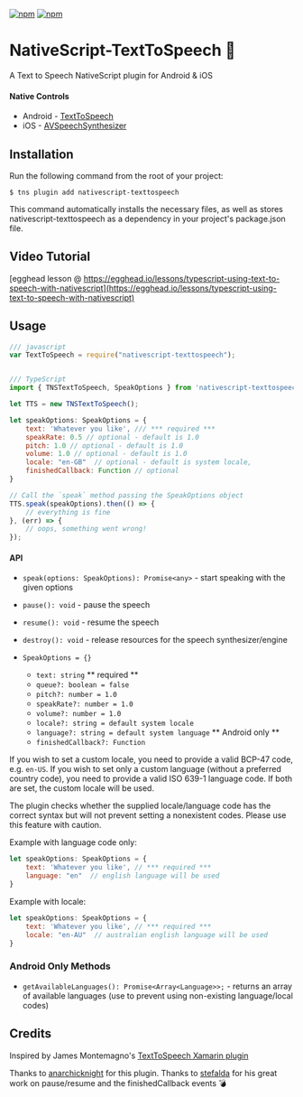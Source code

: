 [![npm](https://img.shields.io/npm/v/nativescript-texttospeech.svg)](https://www.npmjs.com/package/nativescript-texttospeech)
[![npm](https://img.shields.io/npm/dt/nativescript-texttospeech.svg?label=npm%20downloads)](https://www.npmjs.com/package/nativescript-texttospeech)

# NativeScript-TextToSpeech :loudspeaker:

A Text to Speech NativeScript plugin for Android & iOS

#### Native Controls
 - Android - [TextToSpeech](https://developer.android.com/reference/android/speech/tts/TextToSpeech.html)
 - iOS - [AVSpeechSynthesizer](https://developer.apple.com/reference/avfoundation/avspeechsynthesizer)

## Installation

Run the following command from the root of your project:

```
$ tns plugin add nativescript-texttospeech
```
This command automatically installs the necessary files, as well as stores nativescript-texttospeech as a dependency in your project's package.json file.

## Video Tutorial
[egghead lesson @ https://egghead.io/lessons/typescript-using-text-to-speech-with-nativescript](https://egghead.io/lessons/typescript-using-text-to-speech-with-nativescript)


## Usage

```js
/// javascript
var TextToSpeech = require("nativescript-texttospeech");


/// TypeScript
import { TNSTextToSpeech, SpeakOptions } from 'nativescript-texttospeech';

let TTS = new TNSTextToSpeech();

let speakOptions: SpeakOptions = {
    text: 'Whatever you like', /// *** required ***
    speakRate: 0.5 // optional - default is 1.0
    pitch: 1.0 // optional - default is 1.0
    volume: 1.0 // optional - default is 1.0
    locale: "en-GB"  // optional - default is system locale,
    finishedCallback: Function // optional
}

// Call the `speak` method passing the SpeakOptions object
TTS.speak(speakOptions).then(() => {
    // everything is fine
}, (err) => {
    // oops, something went wrong!
});

```


#### API

- `speak(options: SpeakOptions): Promise<any>` - start speaking with the given options
- `pause(): void` - pause the speech
- `resume(): void` - resume the speech
- `destroy(): void` - release resources for the speech synthesizer/engine

- `SpeakOptions = {}`
    - `text: string` ** required **
    - `queue?: boolean = false`  
    - `pitch?: number = 1.0`  
    - `speakRate?: number = 1.0`  
    - `volume?: number = 1.0` 
    - `locale?: string = default system locale`
    - `language?: string = default system language` ** Android only **
    - `finishedCallback?: Function`


If you wish to set a custom locale, you need to provide a valid BCP-47 code, e.g. `en-US`. If you wish to set only a custom language (without a preferred country code), you need to provide a valid ISO 639-1 language code. If both are set, the custom locale will be used.

The plugin checks whether the supplied locale/language code has the correct syntax but will not prevent setting a nonexistent codes. Please use this feature with caution.

Example with language code only:
```js
let speakOptions: SpeakOptions = {
    text: 'Whatever you like', // *** required ***
    language: "en"  // english language will be used
}
```

Example with locale:
```js
let speakOptions: SpeakOptions = {
    text: 'Whatever you like', // *** required ***
    locale: "en-AU"  // australian english language will be used
}
```


### Android Only Methods

- `getAvailableLanguages(): Promise<Array<Language>>;` - returns an array of available languages (use to prevent using non-existing language/local codes)


## Credits

Inspired by James Montemagno's [TextToSpeech Xamarin plugin](https://github.com/jamesmontemagno/Xamarin.Plugins/tree/master/TextToSpeech)

Thanks to [anarchicknight](https://github.com/anarchicknight) for this plugin.
Thanks to [stefalda](https://github.com/stefalda) for his great work on pause/resume and the finishedCallback events :bomb:
